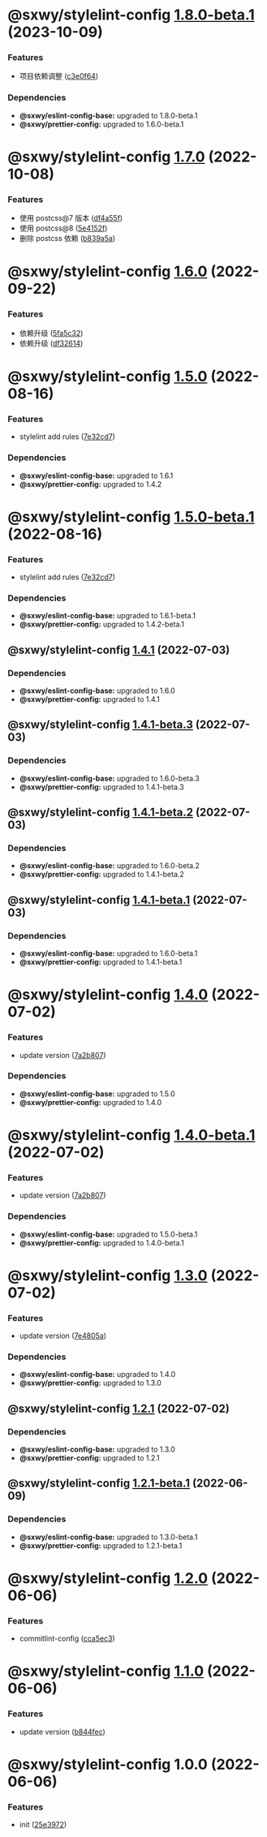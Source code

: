 # @sxwy/stylelint-config [1.8.0-beta.1](https://github.com/sxwy/standard/compare/@sxwy/stylelint-config@1.7.0...@sxwy/stylelint-config@1.8.0-beta.1) (2023-10-09)


### Features

* 项目依赖调整 ([c3e0f64](https://github.com/sxwy/standard/commit/c3e0f64626f123565bff731a9732dbd2217cdfcd))





### Dependencies

* **@sxwy/eslint-config-base:** upgraded to 1.8.0-beta.1
* **@sxwy/prettier-config:** upgraded to 1.6.0-beta.1

# @sxwy/stylelint-config [1.7.0](https://github.com/sxwy/standard/compare/@sxwy/stylelint-config@1.6.0...@sxwy/stylelint-config@1.7.0) (2022-10-08)

### Features

- 使用 postcss@7 版本 ([df4a55f](https://github.com/sxwy/standard/commit/df4a55fc26fa5055628a414914ea28872cd13cd6))
- 使用 postcss@8 ([5e4152f](https://github.com/sxwy/standard/commit/5e4152ff70ccc8396b229f4e395799c31798bba0))
- 删除 postcss 依赖 ([b839a5a](https://github.com/sxwy/standard/commit/b839a5a6b3c806a49a9f1f06851d8be56c39e31a))

# @sxwy/stylelint-config [1.6.0](https://github.com/sxwy/standard/compare/@sxwy/stylelint-config@1.5.0...@sxwy/stylelint-config@1.6.0) (2022-09-22)

### Features

- 依赖升级 ([5fa5c32](https://github.com/sxwy/standard/commit/5fa5c325a11520856b9af9b3b716b7458cf9bd8b))
- 依赖升级 ([df32614](https://github.com/sxwy/standard/commit/df3261447fbb1ae1348e51da36182293a56bfc96))

# @sxwy/stylelint-config [1.5.0](https://github.com/sxwy/standard/compare/@sxwy/stylelint-config@1.4.1...@sxwy/stylelint-config@1.5.0) (2022-08-16)

### Features

- stylelint add rules ([7e32cd7](https://github.com/sxwy/standard/commit/7e32cd7db3946cc0b2254ea2538b25f298eb27bb))

### Dependencies

- **@sxwy/eslint-config-base:** upgraded to 1.6.1
- **@sxwy/prettier-config:** upgraded to 1.4.2

# @sxwy/stylelint-config [1.5.0-beta.1](https://github.com/sxwy/standard/compare/@sxwy/stylelint-config@1.4.1...@sxwy/stylelint-config@1.5.0-beta.1) (2022-08-16)

### Features

- stylelint add rules ([7e32cd7](https://github.com/sxwy/standard/commit/7e32cd7db3946cc0b2254ea2538b25f298eb27bb))

### Dependencies

- **@sxwy/eslint-config-base:** upgraded to 1.6.1-beta.1
- **@sxwy/prettier-config:** upgraded to 1.4.2-beta.1

## @sxwy/stylelint-config [1.4.1](https://github.com/sxwy/standard/compare/@sxwy/stylelint-config@1.4.0...@sxwy/stylelint-config@1.4.1) (2022-07-03)

### Dependencies

- **@sxwy/eslint-config-base:** upgraded to 1.6.0
- **@sxwy/prettier-config:** upgraded to 1.4.1

## @sxwy/stylelint-config [1.4.1-beta.3](https://github.com/sxwy/standard/compare/@sxwy/stylelint-config@1.4.1-beta.2...@sxwy/stylelint-config@1.4.1-beta.3) (2022-07-03)

### Dependencies

- **@sxwy/eslint-config-base:** upgraded to 1.6.0-beta.3
- **@sxwy/prettier-config:** upgraded to 1.4.1-beta.3

## @sxwy/stylelint-config [1.4.1-beta.2](https://github.com/sxwy/standard/compare/@sxwy/stylelint-config@1.4.1-beta.1...@sxwy/stylelint-config@1.4.1-beta.2) (2022-07-03)

### Dependencies

- **@sxwy/eslint-config-base:** upgraded to 1.6.0-beta.2
- **@sxwy/prettier-config:** upgraded to 1.4.1-beta.2

## @sxwy/stylelint-config [1.4.1-beta.1](https://github.com/sxwy/standard/compare/@sxwy/stylelint-config@1.4.0...@sxwy/stylelint-config@1.4.1-beta.1) (2022-07-03)

### Dependencies

- **@sxwy/eslint-config-base:** upgraded to 1.6.0-beta.1
- **@sxwy/prettier-config:** upgraded to 1.4.1-beta.1

# @sxwy/stylelint-config [1.4.0](https://github.com/sxwy/standard/compare/@sxwy/stylelint-config@1.3.0...@sxwy/stylelint-config@1.4.0) (2022-07-02)

### Features

- update version ([7a2b807](https://github.com/sxwy/standard/commit/7a2b80790c5429888dff064f1feafb748a308f31))

### Dependencies

- **@sxwy/eslint-config-base:** upgraded to 1.5.0
- **@sxwy/prettier-config:** upgraded to 1.4.0

# @sxwy/stylelint-config [1.4.0-beta.1](https://github.com/sxwy/standard/compare/@sxwy/stylelint-config@1.3.0...@sxwy/stylelint-config@1.4.0-beta.1) (2022-07-02)

### Features

- update version ([7a2b807](https://github.com/sxwy/standard/commit/7a2b80790c5429888dff064f1feafb748a308f31))

### Dependencies

- **@sxwy/eslint-config-base:** upgraded to 1.5.0-beta.1
- **@sxwy/prettier-config:** upgraded to 1.4.0-beta.1

# @sxwy/stylelint-config [1.3.0](https://github.com/sxwy/standard/compare/@sxwy/stylelint-config@1.2.1...@sxwy/stylelint-config@1.3.0) (2022-07-02)

### Features

- update version ([7e4805a](https://github.com/sxwy/standard/commit/7e4805ac5bf883932297cf88f796e9735e0f4e2f))

### Dependencies

- **@sxwy/eslint-config-base:** upgraded to 1.4.0
- **@sxwy/prettier-config:** upgraded to 1.3.0

## @sxwy/stylelint-config [1.2.1](https://github.com/sxwy/standard/compare/@sxwy/stylelint-config@1.2.0...@sxwy/stylelint-config@1.2.1) (2022-07-02)

### Dependencies

- **@sxwy/eslint-config-base:** upgraded to 1.3.0
- **@sxwy/prettier-config:** upgraded to 1.2.1

## @sxwy/stylelint-config [1.2.1-beta.1](https://github.com/sxwy/standard/compare/@sxwy/stylelint-config@1.2.0...@sxwy/stylelint-config@1.2.1-beta.1) (2022-06-09)

### Dependencies

- **@sxwy/eslint-config-base:** upgraded to 1.3.0-beta.1
- **@sxwy/prettier-config:** upgraded to 1.2.1-beta.1

# @sxwy/stylelint-config [1.2.0](https://github.com/sxwy/standard/compare/@sxwy/stylelint-config@1.1.0...@sxwy/stylelint-config@1.2.0) (2022-06-06)

### Features

- commitlint-config ([cca5ec3](https://github.com/sxwy/standard/commit/cca5ec343f14d5d666d08681b725c03d3a4277d8))

# @sxwy/stylelint-config [1.1.0](https://github.com/sxwy/standard/compare/@sxwy/stylelint-config@1.0.0...@sxwy/stylelint-config@1.1.0) (2022-06-06)

### Features

- update version ([b844fec](https://github.com/sxwy/standard/commit/b844fec212ea7a6dd8d5d1f056c97adb9d8b31cf))

# @sxwy/stylelint-config 1.0.0 (2022-06-06)

### Features

- init ([25e3972](https://github.com/sxwy/standard/commit/25e3972b65d2b66d1057b4387fd3a2e079a28a92))
